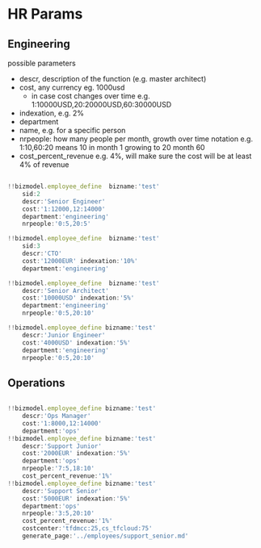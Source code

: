 # HR Params

## Engineering

possible parameters

- descr, description of the function (e.g. master architect)
- cost, any currency eg. 1000usd
  - in case cost changes over time e.g. 1:10000USD,20:20000USD,60:30000USD
- indexation, e.g. 2%
- department
- name, e.g. for a specific person
- nrpeople: how many people per month, growth over time notation e.g. 1:10,60:20  means 10 in month 1 growing to 20 month 60
- cost_percent_revenue e.g. 4%, will make sure the cost will be at least 4% of revenue

```js

!!bizmodel.employee_define  bizname:'test'
    sid:2
    descr:'Senior Engineer' 
    cost:'1:12000,12:14000'
    department:'engineering'
    nrpeople:'0:5,20:5'

!!bizmodel.employee_define  bizname:'test'
    sid:3
    descr:'CTO'  
    cost:'12000EUR' indexation:'10%' 
    department:'engineering'

!!bizmodel.employee_define  bizname:'test'
    descr:'Senior Architect'  
    cost:'10000USD' indexation:'5%' 
    department:'engineering'
    nrpeople:'0:5,20:10'

!!bizmodel.employee_define bizname:'test'
    descr:'Junior Engineer' 
    cost:'4000USD' indexation:'5%' 
    department:'engineering'
    nrpeople:'0:5,20:10'

```


## Operations

```js

!!bizmodel.employee_define bizname:'test'
    descr:'Ops Manager' 
    cost:'1:8000,12:14000'
    department:'ops'
!!bizmodel.employee_define bizname:'test'
    descr:'Support Junior'  
    cost:'2000EUR' indexation:'5%' 
    department:'ops'
    nrpeople:'7:5,18:10'
    cost_percent_revenue:'1%'
!!bizmodel.employee_define bizname:'test'
    descr:'Support Senior'  
    cost:'5000EUR' indexation:'5%' 
    department:'ops'
    nrpeople:'3:5,20:10'
    cost_percent_revenue:'1%'
    costcenter:'tfdmcc:25,cs_tfcloud:75'
    generate_page:'../employees/support_senior.md'
```